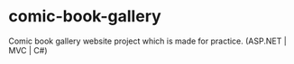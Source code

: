 # comic-book-gallery
Comic book gallery website project which is made for practice. (ASP.NET | MVC | C#)
